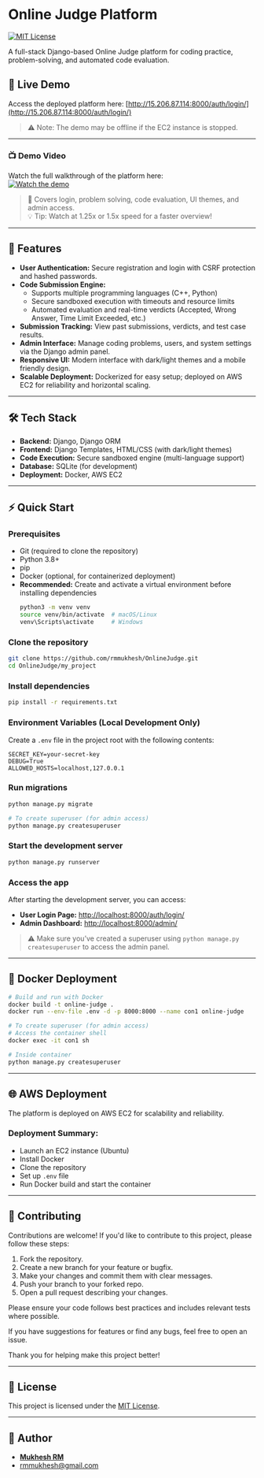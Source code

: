 # Online Judge Platform

[![MIT License](https://img.shields.io/badge/license-MIT-green)](./LICENSE)

A full-stack Django-based Online Judge platform for coding practice, problem-solving, and automated code evaluation.

## 🚀 Live Demo

Access the deployed platform here: [http://15.206.87.114:8000/auth/login/](http://15.206.87.114:8000/auth/login/)
> ⚠️ Note: The demo may be offline if the EC2 instance is stopped.

---

### 📺 Demo Video

Watch the full walkthrough of the platform here:  
[![Watch the demo](https://img.youtube.com/vi/yG72KlYpnA4/0.jpg)](https://www.youtube.com/watch?v=yG72KlYpnA4)
> 📝 Covers login, problem solving, code evaluation, UI themes, and admin access.<br>
> 💡 Tip: Watch at 1.25x or 1.5x speed for a faster overview!

---

## 📝 Features

- **User Authentication:**
  Secure registration and login with CSRF protection and hashed passwords.
- **Code Submission Engine:** 
  - Supports multiple programming languages (C++, Python)
  - Secure sandboxed execution with timeouts and resource limits
  - Automated evaluation and real-time verdicts (Accepted, Wrong Answer, Time Limit Exceeded, etc.)
- **Submission Tracking:**
  View past submissions, verdicts, and test case results.
- **Admin Interface:**
  Manage coding problems, users, and system settings via the Django admin panel.
- **Responsive UI:**
   Modern interface with dark/light themes and a mobile friendly design.
- **Scalable Deployment:**
  Dockerized for easy setup; deployed on AWS EC2 for reliability and horizontal scaling.

---

## 🛠️ Tech Stack

- **Backend:** Django, Django ORM
- **Frontend:** Django Templates, HTML/CSS (with dark/light themes)
- **Code Execution:** Secure sandboxed engine (multi-language support)
- **Database:** SQLite (for development)
- **Deployment:** Docker, AWS EC2

---

## ⚡ Quick Start

### Prerequisites

- Git (required to clone the repository)
- Python 3.8+
- pip
- Docker (optional, for containerized deployment)
- **Recommended:** Create and activate a virtual environment before installing dependencies
  ```bash
  python3 -m venv venv
  source venv/bin/activate  # macOS/Linux
  venv\Scripts\activate     # Windows
  ```

### Clone the repository

```bash
git clone https://github.com/rmmukhesh/OnlineJudge.git
cd OnlineJudge/my_project
```

### Install dependencies

```bash
pip install -r requirements.txt
```

### Environment Variables (Local Development Only) 

Create a `.env` file in the project root with the following contents:

```env
SECRET_KEY=your-secret-key
DEBUG=True
ALLOWED_HOSTS=localhost,127.0.0.1
```

### Run migrations

```bash
python manage.py migrate

# To create superuser (for admin access)
python manage.py createsuperuser
```

### Start the development server

```bash
python manage.py runserver
```

### Access the app

After starting the development server, you can access:

- **User Login Page:** [http://localhost:8000/auth/login/](http://localhost:8000/auth/login/)
- **Admin Dashboard:** [http://localhost:8000/admin/](http://localhost:8000/admin/)

> ⚠️ Make sure you’ve created a superuser using `python manage.py createsuperuser` to access the admin panel.

---

## 🐳 Docker Deployment

```bash
# Build and run with Docker
docker build -t online-judge .
docker run --env-file .env -d -p 8000:8000 --name con1 online-judge

# To create superuser (for admin access)
# Access the container shell
docker exec -it con1 sh

# Inside container
python manage.py createsuperuser
```

---

## 🌐 AWS Deployment

The platform is deployed on AWS EC2 for scalability and reliability.

### Deployment Summary:
- Launch an EC2 instance (Ubuntu)
- Install Docker
- Clone the repository
- Set up `.env` file
- Run Docker build and start the container

---

## 🤝 Contributing

Contributions are welcome! If you'd like to contribute to this project, please follow these steps:

1. Fork the repository.
2. Create a new branch for your feature or bugfix.
3. Make your changes and commit them with clear messages.
4. Push your branch to your forked repo.
5. Open a pull request describing your changes.

Please ensure your code follows best practices and includes relevant tests where possible.

If you have suggestions for features or find any bugs, feel free to open an issue.

Thank you for helping make this project better!

---

## 📄 License

This project is licensed under the [MIT License](./LICENSE).

---

## 👤 Author

- **[Mukhesh RM](https://www.linkedin.com/in/rmmukhesh/)**
- [rmmukhesh@gmail.com](mailto:rmmukhesh@gmail.com)